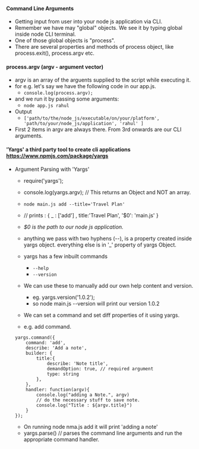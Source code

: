 #### Command Line Arguments

- Getting input from user into your node js application via CLI.
- Remember we have may "global" objects. We see it by typing global inside node CLI terminal.
- One of those global objects is "process".
- There are several properties and methods of process object, like process.exit(), process.argv etc.

#### process.argv (argv - argument vector)

- argv is an array of the arguents supplied to the script while executing it.
- for e.g. let's say we have the following code in our app.js. 
    - `console.log(process.argv);`
- and we run it by passing some arguments:
    - `node app.js rahul`
- Output
    - `['path/to/the/node_js/executable/on/your/platform', 'path/to/your/node_js/application', 'rahul' ]`
- First 2 items in argv are always there. From 3rd onwards are our CLI arguments.

#### 'Yargs' a third party tool to create cli applications https://www.npmjs.com/package/yargs

- Argument Parsing with 'Yargs'
    - require('yargs');
    - console.log(yargs.argv); // This returns an Object and NOT an array.
    - `node main.js add --title='Travel Plan'`
    - // prints : { _ : ['add'] , title:'Travel Plan', '$0': 'main.js' }
    - _$0 is the path to our node js application._
    - anything we pass with two hyphens (--), is a property created inside yargs object. everything else is in '_' property of yargs Object.
    - yargs has a few inbuilt commands
        - `--help`
        - `--version`
    - We can use these to manually add our own help content and version.
        - eg. yargs.version('1.0.2');
        - so node main.js --version will print our version 1.0.2

    - We can set a command and set diff properties of it using yargs.
    - e.g. add command.

    ```
    yargs.command({
        command: 'add',
        describe: 'Add a note',
        builder: {
            title:{
                describe: 'Note title',
                demandOption: true, // required argument
                type: string
            },
        },
        handler: function(argv){
            console.log("adding a Note.", argv)
            // do the necessary stuff to save note.
            console.log("Title : ${argv.title}")
        }
    });
    ```
    - On running node nma.js add it will print 'adding a note'
    - yargs.parse() // parses the command line arguments and run the appropriate command handler.
